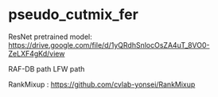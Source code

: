 # pseudo_cutmix_fer

ResNet pretrained model: https://drive.google.com/file/d/1yQRdhSnlocOsZA4uT_8VO0-ZeLXF4gKd/view

RAF-DB path
LFW path 

RankMixup : https://github.com/cvlab-yonsei/RankMixup
